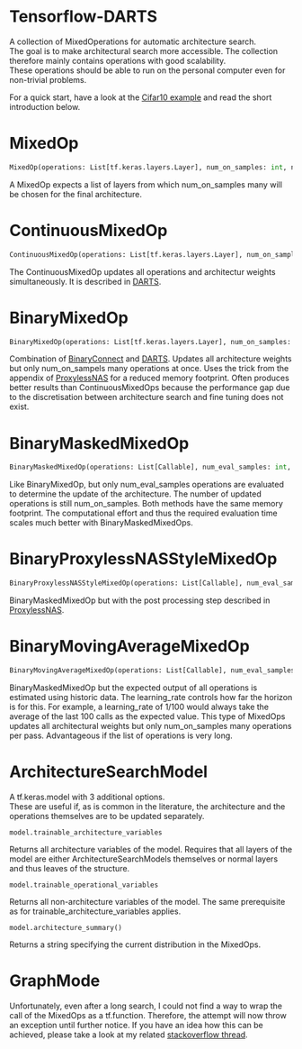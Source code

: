 # Tensorflow-DARTS

A collection of MixedOperations for automatic architecture search.  
The goal is to make architectural search more accessible.
The collection therefore mainly contains operations with good scalability.  
These operations should be able to run on the personal computer even for non-trivial problems.

For a quick start, have a look at the [Cifar10 example](./src/Examples/cifar10_keras.py) and read the short introduction below.

# MixedOp
```python
MixedOp(operations: List[tf.keras.layers.Layer], num_on_samples: int, name=None)
```
A MixedOp expects a list of layers from which num_on_samples many will be chosen for the final architecture.

# ContinuousMixedOp
```python
ContinuousMixedOp(operations: List[tf.keras.layers.Layer], num_on_samples: int, name=None)
```

The ContinuousMixedOp updates all operations and architectur weights simultaneously. It is described in [DARTS](https://arxiv.org/abs/1806.09055).

# BinaryMixedOp
```python
BinaryMixedOp(operations: List[tf.keras.layers.Layer], num_on_samples: int, name=None)
```
Combination of [BinaryConnect](https://arxiv.org/abs/1511.00363) and [DARTS](https://arxiv.org/abs/1806.09055). Updates all architecture weights but only num_on_sampels many operations at once. Uses the trick from the appendix of [ProxylessNAS](https://arxiv.org/abs/1812.00332) for a reduced memory footprint. Often produces better results than ContinuousMixedOps because the performance gap due to the discretisation between architecture search and fine tuning does not exist.

# BinaryMaskedMixedOp
```python
BinaryMaskedMixedOp(operations: List[Callable], num_eval_samples: int, num_on_samples: int, name=None)
```
Like BinaryMixedOp, but only num_eval_samples operations are evaluated to determine the update of the architecture. The number of updated operations is still num_on_samples. Both methods have the same memory footprint. The computational effort and thus the required evaluation time scales much better with BinaryMaskedMixedOps.

# BinaryProxylessNASStyleMixedOp
```python
BinaryProxylessNASStyleMixedOp(operations: List[Callable], num_eval_samples: int, num_on_samples: int, name=None)
```
BinaryMaskedMixedOp but with the post processing step described in [ProxylessNAS](https://arxiv.org/abs/1812.00332).

# BinaryMovingAverageMixedOp
```python
BinaryMovingAverageMixedOp(operations: List[Callable], num_eval_samples: int, num_on_samples: int, learning_rate: float)
```
BinaryMaskedMixedOp but the expected output of all operations is estimated using historic data. The learning_rate controls how far the horizon is for this. For example, a learning_rate of 1/100 would always take the average of the last 100 calls as the expected value. This type of MixedOps updates all architectural weights but only num_on_samples many operations per pass. Advantageous if the list of operations is very long.

# ArchitectureSearchModel

A tf.keras.model with 3 additional options.  
These are useful if, as is common in the literature, the architecture and the operations themselves are to be updated separately.
```
model.trainable_architecture_variables
```
Returns all architecture variables of the model. Requires that all layers of the model are either ArchitectureSearchModels themselves or normal layers and thus leaves of the structure.
```
model.trainable_operational_variables
```
Returns all non-architecture variables of the model. The same prerequisite as for trainable_architecture_variables applies.
```
model.architecture_summary()
```
Returns a string specifying the current distribution in the MixedOps.

# GraphMode

Unfortunately, even after a long search, I could not find a way to wrap the call of the MixedOps as a tf.function.
Therefore, the attempt will now throw an exception until further notice.
If you have an idea how this can be achieved, please take a look at my related [stackoverflow thread](https://stackoverflow.com/questions/72360420/how-to-evaluate-only-a-random-subset-of-all-possible-operations-per-pass-inside/).
